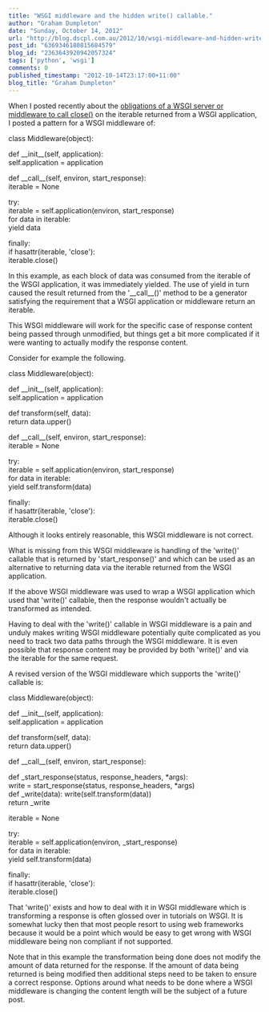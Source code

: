 ```yaml
---
title: "WSGI middleware and the hidden write() callable."
author: "Graham Dumpleton"
date: "Sunday, October 14, 2012"
url: "http://blog.dscpl.com.au/2012/10/wsgi-middleware-and-hidden-write.html"
post_id: "6369346180815684579"
blog_id: "2363643920942057324"
tags: ['python', 'wsgi']
comments: 0
published_timestamp: "2012-10-14T23:17:00+11:00"
blog_title: "Graham Dumpleton"
---
```


When I posted recently about the [obligations of a WSGI server or middleware to call close\(\)](/posts/2012/10/obligations-for-calling-close-on/) on the iterable returned from a WSGI application, I posted a pattern for a WSGI middleware of:  
  
  
class Middleware\(object\):  
  
def \_\_init\_\_\(self, application\):  
self.application = application  
  
def \_\_call\_\_\(self, environ, start\_response\):  
iterable = None  
  
try:  
iterable = self.application\(environ, start\_response\)  
for data in iterable:  
yield data  
  
finally:  
if hasattr\(iterable, 'close'\):  
iterable.close\(\)  
  
  
In this example, as each block of data was consumed from the iterable of the WSGI application, it was immediately yielded. The use of yield in turn caused the result returned from the '\_\_call\_\_\(\)' method to be a generator satisfying the requirement that a WSGI application or middleware return an iterable.  
  
This WSGI middleware will work for the specific case of response content being passed through unmodified, but things get a bit more complicated if it were wanting to actually modify the response content.  
  
Consider for example the following.  
  
  
class Middleware\(object\):  
  
def \_\_init\_\_\(self, application\):  
self.application = application  
  
def transform\(self, data\):  
return data.upper\(\)  
  
def \_\_call\_\_\(self, environ, start\_response\):  
iterable = None  
  
try:  
iterable = self.application\(environ, start\_response\)  
for data in iterable:  
yield self.transform\(data\)  
  
finally:  
if hasattr\(iterable, 'close'\):  
iterable.close\(\)  
  
Although it looks entirely reasonable, this WSGI middleware is not correct.  
  
What is missing from this WSGI middleware is handling of the 'write\(\)' callable that is returned by 'start\_response\(\)' and which can be used as an alternative to returning data via the iterable returned from the WSGI application.  
  
If the above WSGI middleware was used to wrap a WSGI application which used that 'write\(\)' callable, then the response wouldn't actually be transformed as intended.  
  
Having to deal with the 'write\(\)' callable in WSGI middleware is a pain and unduly makes writing WSGI middleware potentially quite complicated as you need to track two data paths through the WSGI middleware. It is even possible that response content may be provided by both 'write\(\)' and via the iterable for the same request.  
  
A revised version of the WSGI middleware which supports the 'write\(\)' callable is:  
  
  
class Middleware\(object\):  
  
def \_\_init\_\_\(self, application\):  
self.application = application  
  
def transform\(self, data\):  
return data.upper\(\)  
  
def \_\_call\_\_\(self, environ, start\_response\):  
  
def \_start\_response\(status, response\_headers, \*args\):  
write = start\_response\(status, response\_headers, \*args\)  
def \_write\(data\): write\(self.transform\(data\)\)  
return \_write  
  
iterable = None  
  
try:  
iterable = self.application\(environ, \_start\_response\)  
for data in iterable:  
yield self.transform\(data\)  
  
finally:  
if hasattr\(iterable, 'close'\):  
iterable.close\(\)  
  
That 'write\(\)' exists and how to deal with it in WSGI middleware which is transforming a response is often glossed over in tutorials on WSGI. It is somewhat lucky then that most people resort to using web frameworks because it would be a point which would be easy to get wrong with WSGI middleware being non compliant if not supported.  
  
Note that in this example the transformation being done does not modify the amount of data returned for the response. If the amount of data being returned is being modified then additional steps need to be taken to ensure a correct response. Options around what needs to be done where a WSGI middleware is changing the content length will be the subject of a future post.